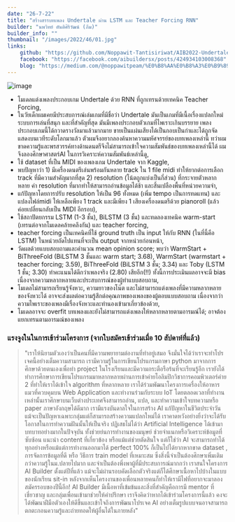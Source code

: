 ```yaml
---
date: "26-7-22"
title: "สร้างสรรบทเพลง Undertale ผ่าน LSTM และ Teacher Forcing RNN"
builder: "นพวิทย์ ตันติศิริวัฒน์ (ภีม)"
builder_info: ""
thumbnail: "/images/2022/46/01.jpg"
links:
    github: "https://github.com/Noppawit-Tantisiriwat/AIB2022-Undertale-Music-Generation"
    facebook: "https://facebook.com/aibuildersx/posts/424934103008368"
    blog: "https://medium.com/@noppawitpeam/%E0%B8%AA%E0%B8%A3%E0%B9%89%E0%B8%B2%E0%B8%87%E0%B8%AA%E0%B8%A3%E0%B8%A3%E0%B8%9A%E0%B8%97%E0%B9%80%E0%B8%9E%E0%B8%A5%E0%B8%87-undertale-%E0%B8%9C%E0%B9%88%E0%B8%B2%E0%B8%99-lstm-%E0%B9%81%E0%B8%A5%E0%B8%B0-teacher-forcing-6053a939bc62"
---
```


![image](/images/2022/46/01.jpg)

- โมเดลแต่งเพลงประกอบเกม Undertale ด้วย RNN ที่ถูกเทรนด้วยเทคนิค Teacher Forcing,
- ในวัยเด็กผมเคยมีประสบการณ์เล่มเกมที่มีชื่อว่า Undertale มันเป็นเกมที่มีเนื้อเรื่องแปลกใหม่ ระบบการเล่นที่สนุก และที่สำคัญที่สุด มันมีเพลงประกอบตัวเกมที่ไพเราะเกินบรรยาย เพลงประกอบเกมนี้ได้กวาดรางวัลมาแล้วมากมาย ขายเป็นแผ่นเสียงได้เป็นกอบเป็นกำและได้ถูกจัดแสดงบนเวทีระดับโลกมาแล้ว ตัวผมจึงอยากลองค้นหาความมหัศจรรย์ของบทเพลงเหล่านี้ ทว่าผมขาดความรู้และพรสวรรค์ทางด้านดนตรีจึงไม่สามารถเข้าใจความสัมพันธ์ของบทเพลงเหล่านี้ได้ ผมจึงลองศึกษาศาสตร์AI ในการวิเคราะห์ความสัมพันธ์เหล่านี้ดู,
- ใช้ dataset ที่เป็น MIDI ของเพลงเกม Undertale จาก Kaggle,
- พบปัญหาว่า 1) มีเครื่องดนตรีเล่นพร้อมกันหลาย track ใน 1 file midi ทำให้ยากต่อการเลือก track ที่มีความสำคัญมากที่สุด 2) resolution (โน้ตถูกแบ่งเป็นกี่ส่วน) ที่กระจายตัวหลากหลาย ค่า resolution ที่มากทำให้สามารถอ่านข้อมูลได้ช้า และสิ้นเปลืองพื้นที่หน่วยความจำ,
- แก้ปัญหาโดยการปรับ resolution ให้เป็น 96 ทั้งหมด (เพิ่ม tempo เป็นการทดแทน) และแปลงไฟล์midi ให้เหลือเพียง 1 track และมีเพียง 1 เสียงเครื่องดนตรีด้วย pianoroll (แล้วค่อยเปลี่ยนกลับเป็น MIDI อีกรอบ),
- ใช้สถาปัตยกรรม LSTM (1-3 ชั้น), BiLSTM (3 ชั้น) และทดลองเทคนิค warm-start (เทรนต่อจากโมเดลคล้ายคลึงกัน) และ teacher forcing,
- teacher forcing เป็นเทคนิคที่ใช้ ground truth เป็น input ให้กับ RNN (ในที่นี้คือ LSTM) ในหน่วยถัดไปแทนที่จะเป็น output จากหน่วยก่อนหน้า,
- วัดผลด้วยแบบสอบถามและคำนวณ mean opinion score; พบว่า WarmStart + BiThreeFold (BiLSTM 3 ชั้นและ warm start; 3.68), WarmStart (warmstart + teacher forcing; 3.59), BiThreeFold (BiLSTM 3 ชั้น; 3.34) และ Toby (LSTM 1 ชั้น; 3.30) ทำคะแนนได้ดีกว่าเพลงจริง (2.80) เสียอีก(!!) ทั้งนี้การประเมินผลอาจจะมี bias เนื่องจากความหลากหลายและประสบการณ์ของผู้ทำแบบสอบถาม,
- โมเดลไม่สามารถเรียนรู้จังหวะ, ความยาวของโน๊ต และไม่สามารถแต่งเพลงที่มีความหลากหลายของจังหวะได้ อาจจะส่งผลต่อความรู้สึกต่อคุณภาพของเพลงของผู้ตอบแบบสอบถาม เนื่องจากว่าความไพเราะของเพลงมีเรื่องจังหวะและทำนองเข้ามาเกี่ยวข้องด้วย,
- โมเดลอาจจะ overfit บทเพลงและยังไม่สามารถแต่งเพลงให้หลากหลายตามอารมณ์ได้; อาจต้องแยกเทรนตามอารมณ์ของเพลง

### แรงจูงในในการเข้าร่วมโครงการ (จากใบสมัครเข้าร่วมเมื่อ 10 สัปดาห์ที่แล้ว)

> "เราให้นิยามตัวเองว่าเป็นคนที่มีความพยายามต่องานที่ทำอยู่เสมอ จึงมั่นใจได้ว่าเราจะทำโปรเจคนี้อย่างเต็มความสามารถ เรามีความรู้ในการเขียนโปรแกรมภาษา python มาจากการศึกษาด้วยตนเองเพื่อทำ project ในโรงเรียนและมีความกระตือรือร้นที่จะเรียนรู้อีก เรายังได้ทำการศึกษาการเขียนโปรแกรมมาหลากหลายผ่านการเข้าค่ายโอลิมปิกวิชาการคอมพิวเตอร์ค่าย 2 ที่ทำให้เราได้เข้าใจ algorithm ที่หลากหลาย เราได้ร่วมพัฒนาโครงการเครื่องให้อาหารแมวที่ควบคุมบน Web Application และทำงานร่วมกับระบบ IoT โดยตลอดเวลาที่ทำงานเหล่านั้นเราศึกษาบนเว็บต่างประเทศจึงสามารถอ่าน, แปล, และทำความเข้าใจบทความหรือ paper ภาษาอังกฤษได้ดีมาก เรามีแรงบันดาลใจในการสร้าง AI แก้ปัญหาในชีวิตประจำวัน แม้จะเป็นปัญหาเฉพาะกลุ่มแต่ก็สามารถสร้างความแปลกใหม่ได้ เราคาดหวังอย่างยิ่งว่าจะได้รับโอกาสในการทำความฝันนั้นให้เป็นจริง  ปฏิเสธไม่ได้ว่า Artificial Intelligence ได้เข้ามาบทบาทอย่างมากในปัจจุบัน ทั้งช่วยย่นการทำงานของมนุษย์ ช่วยจำแนกหรือวิเคราะห์ข้อมูลที่ซับซ้อน แนะนำ content ที่เกี่ยวข้อง หรือแม้แต่ช่วยตัดสินใจ แต่ก็ใช่ว่า AI จะสามารถทำได้ทุกอย่างหรือแม้แต่การทำงานออกมาได้ perfect 100% ก็เป็นไปได้ยากหากขาด dataset , การจัดการข้อมูลที่ดี หรือ วิธีการ train model ที่เหมาะสม ซึ่งสิ่งนี้จำเป็นต้องศึกษาเพิ่มเติมกว่าความรู้ในม.ปลายไปมาก และจำเป็นต้องพึ่งพาผู้ที่มีประสบการณ์มากกว่า  เราสนใจโครงการ AI Builder ตั้งแต่ปีที่แล้ว แม้จะไม่ผ่านรอบคัดเลือกตัวจริงแต่ก็ได้ศึกษาเนื้อหาไปบ้างในแบบของนักเรียน sit-in หลังจากเห็นโครงงานของเพื่อนหลายคนก็ทำให้เรามีไฟที่อยากจะมาลองสมัครรอบของปีนี้อีก! AI Builder มีเนื้อหาที่เข้มข้นและสิ่งที่สำคัญคือการมี mentor ที่เชี่ยวชาญ และกลุ่มเพื่อนเข้ามาช่วยให้คำปรึกษา เราจึงคิดว่าหากได้เข้าร่วมโครงการนี้แล้ว คงจะได้พัฒนาฝีมือตัวเองให้ดีขึ้นและเข้าใจถึงการพัฒนาโปรเจค AI อย่างเต็มรูปแบบจนอาจสามารถตกตะกอนความรู้และถ่ายทอดให้ผู้อื่นได้ในภายหลัง"